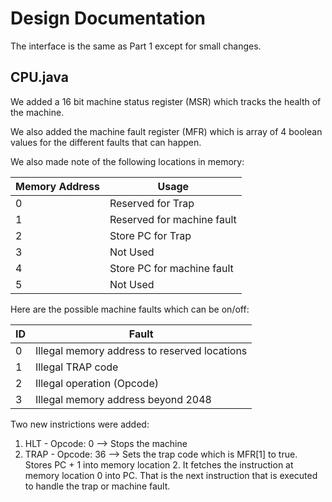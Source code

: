 # Design Documentation 

The interface is the same as Part 1 except for small changes. 

## CPU.java

We added a 16 bit machine status register (MSR) which tracks the health of the machine. 

We also added the machine fault register (MFR) which is array of 4 boolean values for the different faults that can happen. 

We also made note of the following locations in memory:

| Memory Address  	|  Usage 	
|---				|---	
| 	0	  			| Reserved for Trap	
| 	1  				| Reserved for machine fault
| 	2 				| Store PC for Trap
| 	3 				| Not Used
| 	4 				| Store PC for machine fault
| 	5 				| Not Used

Here are the possible machine faults which can be on/off:

| ID  				|  Fault	
|---				|---	
| 	0	  			| Illegal memory address to reserved locations
| 	1  				| Illegal TRAP code
| 	2 				| Illegal operation (Opcode)
| 	3 				| Illegal memory address beyond 2048


Two new instrictions were added:

1. HLT -  Opcode: 0  --> Stops the machine
2. TRAP - Opcode: 36 --> Sets the trap code which is MFR[1] to true. Stores PC + 1 into memory location 2. It fetches the instruction at memory location 0 into PC. That is the next instruction that is executed to handle the trap or machine fault. 

